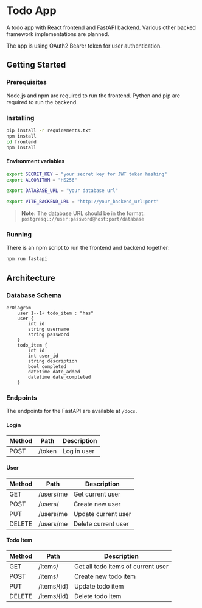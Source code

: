 # Todo App

A todo app with React frontend and FastAPI backend.
Various other backed framework implementations are planned.

The app is using OAuth2 Bearer token for user authentication.

## Getting Started

### Prerequisites

Node.js and npm are required to run the frontend. Python and pip are required to run the backend.

### Installing

```bash
pip install -r requirements.txt
npm install
cd frontend
npm install
```

#### Environment variables

```bash
export SECRET_KEY = "your secret key for JWT token hashing"
export ALGORITHM = "HS256"

export DATABASE_URL = "your database url"

export VITE_BACKEND_URL = "http://your_backend_url:port"
```

>**Note:** The database URL should be in the format: `postgresql://user:password@host:port/database`

### Running

There is an npm script to run the frontend and backend together:

```bash
npm run fastapi
```

## Architecture

### Database Schema

```mermaid
erDiagram
    user 1--1+ todo_item : "has"
    user {
        int id
        string username
        string password
    }
    todo_item {
        int id
        int user_id
        string description
        bool completed
        datetime date_added
        datetime date_completed
    }
```

### Endpoints

The endpoints for the FastAPI are available at `/docs`.

#### Login

| Method | Path | Description |
| --- | --- | --- |
| POST | /token | Log in user |

#### User

| Method | Path | Description |
| --- | --- | --- |
| GET | /users/me | Get current user |
| POST | /users/ | Create new user |
| PUT | /users/me | Update current user |
| DELETE | /users/me | Delete current user |

#### Todo Item

| Method | Path | Description |
| --- | --- | --- |
| GET | /items/ | Get all todo items of current user |
| POST | /items/ | Create new todo item |
| PUT | /items/{id} | Update todo item |
| DELETE | /items/{id} | Delete todo item |

